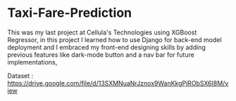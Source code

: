 # Taxi-Fare-Prediction
This was my last project at Cellula's Technologies using XGBoost Regressor,
in this project I learned how to use Django for back-end model deployment and I embraced my front-end designing skills by adding previous features like dark-mode button and a nav bar for future implementations,

Dataset : https://drive.google.com/file/d/13SXMNuaNrJznox9WanKkgPjRObSX6I8M/view
